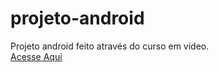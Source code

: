 # projeto-android

Projeto android feito através do curso em vídeo.<br>
<a href="https://midiantossani.github.io/projeto-android/android.html">Acesse Aqui</a>
